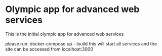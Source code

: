 # Olympic app for advanced web services

This is the initial olympic app for advanced web services

please run: docker-compose up --build
this will start all services and the site can be accessed from localhost:3000
